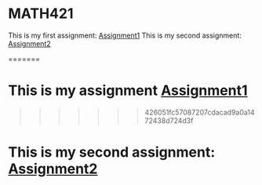 # MATH421

This is my first assignment: [Assignment1](Assignment1.html)
This is my second assignment: [Assignment2](Assignment2.html)

=======
# This is my assignment [Assignment1](Assignment1.html)
>>>>>>> 426051fc57087207cdacad9a0a1472438d724d3f
# This is my second assignment: [Assignment2](Assignment2.html)
